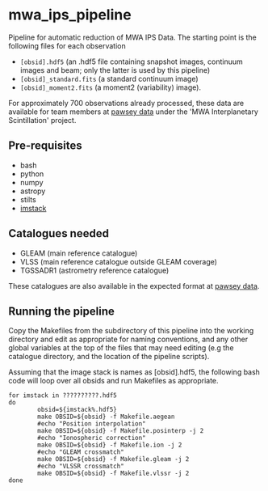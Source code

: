 # mwa_ips_pipeline
Pipeline for automatic reduction of MWA IPS Data. The starting point is the following files for each observation

- `[obsid].hdf5` (an .hdf5 file containing snapshot images, continuum images and beam; only the latter is used by this pipeline)
- `[obsid]_standard.fits` (a standard continuum image)
- `[obsid]_moment2.fits` (a moment2 (variability) image).

For approximately 700 observations already processed, these data are available for team members at [pawsey data](https://data.pawsey.org.au) under the 'MWA Interplanetary Scintillation' project.

## Pre-requisites
- bash
- python
- numpy
- astropy
- stilts
- [imstack](https://github.com/johnsmorgan/imstack)

## Catalogues needed
- GLEAM (main reference catalogue)
- VLSS (main reference catalogue outside GLEAM coverage)
- TGSSADR1 (astrometry reference catalogue)

These catalogues are also available in the expected format at [pawsey data](https://data.pawsey.org.au).

## Running the pipeline

Copy the Makefiles from the subdirectory of this pipeline into the working directory and edit as appropriate for naming conventions, and any other global variables at the top of the files that may need editing (e.g the catalogue directory, and the location of the pipeline scripts).

Assuming that the image stack is names as [obsid].hdf5, the following bash code will loop over all obsids and run Makefiles as appropriate.

```
for imstack in ??????????.hdf5
do
        obsid=${imstack%.hdf5}
        make OBSID=${obsid} -f Makefile.aegean
        #echo "Position interpolation"
        make OBSID=${obsid} -f Makefile.posinterp -j 2
        #echo "Ionospheric correction"
        make OBSID=${obsid} -f Makefile.ion -j 2
        #echo "GLEAM crossmatch"
        make OBSID=${obsid} -f Makefile.gleam -j 2
        #echo "VLSSR crossmatch"
        make OBSID=${obsid} -f Makefile.vlssr -j 2
done
```
